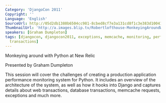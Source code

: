 ```yaml
---
Category: 'DjangoCon 2011'
Copyright: ''
Language: 'English'
SourceUrl: http://05d2db1380b6504cc981-8cbed8cf7e3a131cd8f1c3e383d10041.r93.cf2.rackcdn.com/djangocon-2011/104_monkeying-around-with-python-at-new-relic.m4v
ThumbnailUrl: 'http://a.images.blip.tv/Robertlofthouse-MonkeyingAroundWithPythonAtNewRelic328-388.jpg'
speakers: [Graham Dumpleton]
tags: [djangocon, djangocon2011, exceptions, memcache, monitoring, performance, requests,
  transactions]
---
```

Monkeying around with Python at New Relic

Presented by Graham Dumpleton

This session will cover the challenges of creating a production application
performance monitoring system for Python. It includes an overview of the
architecture of the system, as well as how it hooks into Django and captures
details about web transactions, database transactions, memcache requests,
exceptions and much more.


